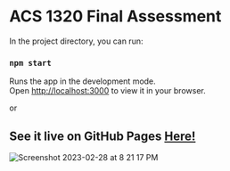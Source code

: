# ACS 1320 Final Assessment

In the project directory, you can run:

### `npm start`

Runs the app in the development mode.\
Open [http://localhost:3000](http://localhost:3000) to view it in your browser.

or

## See it live on GitHub Pages [Here!](https://idev74.github.io/idevassy-acs-1320-final/)

![Screenshot 2023-02-28 at 8 21 17 PM](https://user-images.githubusercontent.com/77900249/222044125-c6263517-caa9-46a5-859e-6b1e13ed407d.png)

